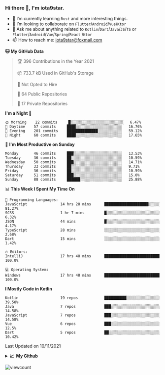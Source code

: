 ### Hi there 👋, I'm iota9star.

- 🌱 I’m currently learning `Rust` and more interesting things.
- 👯 I’m looking to collaborate on `Flutter`/`Android`/`Vue`/`Ktor`
- 💬 Ask me about anything related to `Kotlin`/`Dart`/`Java`/`JS`/`TS` or `Flutter`/`Android`/`Vue`/`Spring`/`React`
  /`Ktor`
- 📫 How to reach me: [iota9star@foxmail.com](iota9star@foxmail.com)



<!--START_SECTION:waka-->
**🐱 My GitHub Data** 

> 🏆 396 Contributions in the Year 2021
 > 
> 📦 733.7 kB Used in GitHub's Storage 
 > 
> 🚫 Not Opted to Hire
 > 
> 📜 64 Public Repositories 
 > 
> 🔑 17 Private Repositories  
 > 
**I'm a Night 🦉** 

```text
🌞 Morning    22 commits     █░░░░░░░░░░░░░░░░░░░░░░░░   6.47% 
🌆 Daytime    57 commits     ████░░░░░░░░░░░░░░░░░░░░░   16.76% 
🌃 Evening    201 commits    ██████████████░░░░░░░░░░░   59.12% 
🌙 Night      60 commits     ████░░░░░░░░░░░░░░░░░░░░░   17.65%

```
📅 **I'm Most Productive on Sunday** 

```text
Monday       46 commits     ███░░░░░░░░░░░░░░░░░░░░░░   13.53% 
Tuesday      36 commits     ██░░░░░░░░░░░░░░░░░░░░░░░   10.59% 
Wednesday    50 commits     ███░░░░░░░░░░░░░░░░░░░░░░   14.71% 
Thursday     33 commits     ██░░░░░░░░░░░░░░░░░░░░░░░   9.71% 
Friday       36 commits     ██░░░░░░░░░░░░░░░░░░░░░░░   10.59% 
Saturday     51 commits     ███░░░░░░░░░░░░░░░░░░░░░░   15.0% 
Sunday       88 commits     ██████░░░░░░░░░░░░░░░░░░░   25.88%

```


📊 **This Week I Spent My Time On** 

```text
💬 Programming Languages: 
JavaScript               14 hrs 28 mins      ████████████████████░░░░░   81.27% 
SCSS                     1 hr 7 mins         █░░░░░░░░░░░░░░░░░░░░░░░░   6.32% 
JSON                     44 mins             █░░░░░░░░░░░░░░░░░░░░░░░░   4.17% 
TypeScript               28 mins             ░░░░░░░░░░░░░░░░░░░░░░░░░   2.68% 
Dart                     15 mins             ░░░░░░░░░░░░░░░░░░░░░░░░░   1.42%

🔥 Editors: 
IntelliJ                 17 hrs 48 mins      █████████████████████████   100.0%

💻 Operating System: 
Windows                  17 hrs 48 mins      █████████████████████████   100.0%

```

**I Mostly Code in Kotlin** 

```text
Kotlin                   19 repos            ██████████░░░░░░░░░░░░░░░   39.58% 
Java                     7 repos             ███░░░░░░░░░░░░░░░░░░░░░░   14.58% 
JavaScript               7 repos             ███░░░░░░░░░░░░░░░░░░░░░░   14.58% 
Vue                      6 repos             ███░░░░░░░░░░░░░░░░░░░░░░   12.5% 
Dart                     5 repos             ██░░░░░░░░░░░░░░░░░░░░░░░   10.42%

```



 Last Updated on 10/11/2021
<!--END_SECTION:waka-->

<details>
  <summary><b>📈&nbsp;&nbsp;My Github</b></summary>
  <br>
  <img src='https://github-profile-trophy.vercel.app/?username=iota9star'>
  <img src='https://bad-apple-github-readme.vercel.app/api?show_bg=1&username=iota9star&hide_title=true'>
  <img src='http://cr-skills-chart-widget.azurewebsites.net/api/api?username=iota9star'>
</details>


![viewcount](https://count.getloli.com/get/@iota9star?theme=rule34)
